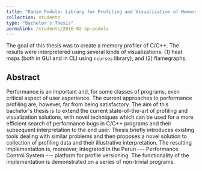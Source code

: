 ```yaml
---
title: "Radim Podola: Library for Profiling and Visualization of Memory Consumption of C/C++ Programs"
collection: students
type: "Bachelor's Thesis"
permalink: /students/2016-02-bp-podola
---
```


The goal of this thesis was to create a memory profiler of C/C++. The results were interpretered using several kinds of
visualizations: (1) heat maps (both in GUI and in CLI using `ncurses` library), and (2) flamegraphs.

## Abstract

Performance is an important and, for some classes of programs, even critical aspect of user experience. The current
approaches to performance profiling are, however, far from being satisfactory. The aim of this bachelor's thesis is to
extend the current state-of-the-art of profiling and visualization solutions, with novel techniques which can be used
for a more efficient search of performance bugs in C/C++ programs and their subsequent interpretation to the end user.
Thesis briefly introduces existing tools dealing with similar problems and then proposes a novel solution to collection
of profiling data and their illustrative interpretation. The resulting implementation is, moreover, integrated in the
Perun --- Performance Control System --- platform for profile versioning. The functionality of the implementation is
demonstrated on a series of non-trivial programs.
